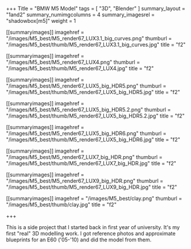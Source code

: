 +++
Title = "BMW M5 Model"
tags = [ "3D", "Blender" ]
summary_layout = "1and2"
summary_numimgcolumns = 4
summary_imagesrel = "shadowbox[m5]"
weight = 1

[[summaryimages]]
imagehref = "/images/M5_best/M5_render67_LUX3.1_big_curves.png"
thumburl = "/images/M5_best/thumb/M5_render67_LUX3.1_big_curves.jpg"
title = "f2"

[[summaryimages]]
imagehref = "/images/M5_best/M5_render67_LUX4.png"
thumburl = "/images/M5_best/thumb/M5_render67_LUX4.jpg"
title = "f2"

[[summaryimages]]
imagehref = "/images/M5_best/M5_render67_LUX5_big_HDR5.png"
thumburl = "/images/M5_best/thumb/M5_render67_LUX5_big_HDR5.jpg"
title = "f2"

[[summaryimages]]
imagehref = "/images/M5_best/M5_render67_LUX5_big_HDR5.2.png"
thumburl = "/images/M5_best/thumb/M5_render67_LUX5_big_HDR5.2.jpg"
title = "f2"

[[summaryimages]]
imagehref = "/images/M5_best/M5_render67_LUX5_big_HDR6.png"
thumburl = "/images/M5_best/thumb/M5_render67_LUX5_big_HDR6.jpg"
title = "f2"

[[summaryimages]]
imagehref = "/images/M5_best/M5_render67_LUX7_big_HDR.png"
thumburl = "/images/M5_best/thumb/M5_render67_LUX7_big_HDR.jpg"
title = "f2"

[[summaryimages]]
imagehref = "/images/M5_best/M5_render67_LUX9_big_HDR.png"
thumburl = "/images/M5_best/thumb/M5_render67_LUX9_big_HDR.jpg"
title = "f2"

[[summaryimages]]
imagehref = "/images/M5_best/clay.png"
thumburl = "/images/M5_best/thumb/clay.jpg"
title = "f2"

+++
<p>This is a side project that I started back in first year of university. It's my first "real" 3D modelling work. I got reference photos and approximate blueprints for an E60 ('05-'10) and did the model from them.</p>
